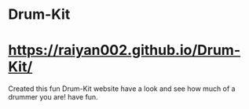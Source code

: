 # Drum-Kit 
# https://raiyan002.github.io/Drum-Kit/
Created this fun Drum-Kit website have a look and see how much of a drummer you are! have fun.
